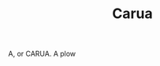 ---
title: Carua
letter: C
permalink: "/definitions/bld-carua.html"
body: A, or CARUA. A plow
published_at: '2018-07-07'
source: Black's Law Dictionary 2nd Ed (1910)
layout: post
---